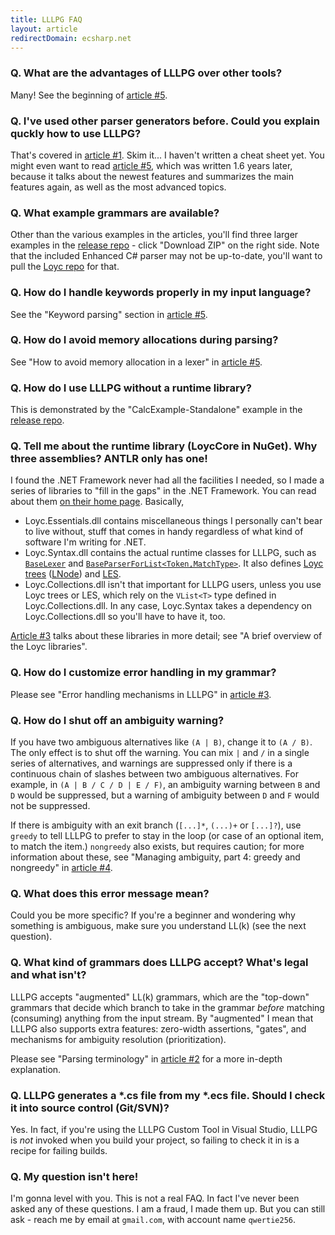 ```yaml
---
title: LLLPG FAQ
layout: article
redirectDomain: ecsharp.net
---
```


### Q. What are the advantages of LLLPG over other tools?

Many! See the beginning of [article #5](lllpg-part-5.html).

### Q. I've used other parser generators before. Could you explain quckly how to use LLLPG?

That's covered in [article #1](lllpg-part-1.html). Skim it... I haven't written a cheat sheet yet. You might even want to read [article #5](lllpg-part-5.html), which was written 1.6 years later, because it talks about the newest features and summarizes the main features again, as well as the most advanced topics.

### Q. What example grammars are available?

Other than the various examples in the articles, you'll find three larger examples in the [release repo](https://github.com/qwertie/LLLPG-Release) - click "Download ZIP" on the right side. Note that the included Enhanced C# parser may not be up-to-date, you'll want to pull the [Loyc repo](https://github.com/qwertie/Loyc) for that.

### Q. How do I handle keywords properly in my input language?

See the "Keyword parsing" section in [article #5](lllpg-part-5.html).

### Q. How do I avoid memory allocations during parsing?

See "How to avoid memory allocation in a lexer" in [article #5](lllpg-part-5.html).

### Q. How do I use LLLPG without a runtime library?

This is demonstrated by the "CalcExample-Standalone" example in the [release repo](https://github.com/qwertie/LLLPG-Release).

### Q. Tell me about the runtime library (LoycCore in NuGet). Why three assemblies? ANTLR only has one!

I found the .NET Framework never had all the facilities I needed, so I made a series of libraries to "fill in the gaps" in the .NET Framework. You can read about them [on their home page](http://core.loyc.net/). Basically,

- Loyc.Essentials.dll contains miscellaneous things I personally can't bear to live without, stuff that comes in handy regardless of what kind of software I'm writing for .NET.
- Loyc.Syntax.dll contains the actual runtime classes for LLLPG, such as [`BaseLexer`](http://ecsharp.net/doc/code/classLoyc_1_1Syntax_1_1Lexing_1_1BaseLexer.html) and [`BaseParserForList<Token,MatchType>`](http://loyc.net/doc/code/classLoyc_1_1Syntax_1_1BaseParserForList_3_01Token_00_01MatchType_01_4.html). It also defines [Loyc trees](https://github.com/qwertie/LoycCore/wiki/Loyc-trees) ([LNode](http://loyc.net/doc/code/classLoyc_1_1Syntax_1_1LNode.html)) and [LES](https://github.com/qwertie/LoycCore/wiki/Loyc-Expression-Syntax).
- Loyc.Collections.dll isn't that important for LLLPG users, unless you use Loyc trees or LES, which rely on the `VList<T>` type defined in Loyc.Collections.dll. In any case, Loyc.Syntax takes a dependency on Loyc.Collections.dll so you'll have to have it, too.

[Article #3](lllpg-part-3.html) talks about these libraries in more detail; see "A brief overview of the Loyc libraries".

### Q. How do I customize error handling in my grammar?

Please see "Error handling mechanisms in LLLPG" in [article #3](lllpg-part-3.html).

### Q. How do I shut off an ambiguity warning?

If you have two ambiguous alternatives like `(A | B)`, change it to `(A / B)`. The only effect is to shut off the warning. You can mix `|` and `/` in a single series of alternatives, and warnings are suppressed only if there is a continuous chain of slashes between two ambiguous alternatives. For example, in `(A | B / C / D | E / F)`, an ambiguity warning between `B` and `D` would be suppressed, but a warning of ambiguity between `D` and `F` would not be suppressed.

If there is ambiguity with an exit branch (`[...]*`, `(...)+` or `[...]?`), use `greedy` to tell LLLPG to prefer to stay in the loop (or case of an optional item, to match the item.) `nongreedy` also exists, but requires caution; for more information about these, see "Managing ambiguity, part 4: greedy and nongreedy" in [article #4](lllpg-part-4.html).

### Q. What does this error message mean?

Could you be more specific? If you're a beginner and wondering why something is ambiguous, make sure you understand LL(k) (see the next question).

### Q. What kind of grammars does LLLPG accept? What's legal and what isn't?

LLLPG accepts "augmented" LL(k) grammars, which are the "top-down" grammars that decide which branch to take in the grammar _before_ matching (consuming) anything from the input stream. By "augmented" I mean that LLLPG also supports extra features: zero-width assertions, "gates", and mechanisms for ambiguity resolution (prioritization).

Please see "Parsing terminology" in [article #2](lllpg-part-2.html) for a more in-depth explanation.

### Q. LLLPG generates a *.cs file from my *.ecs file. Should I check it into source control (Git/SVN)?

Yes. In fact, if you're using the LLLPG Custom Tool in Visual Studio, LLLPG is _not_ invoked when you build your project, so failing to check it in is a recipe for failing builds.

### Q. My question isn't here!

I'm gonna level with you. This is not a real FAQ. In fact I've never been asked any of these questions. I am a fraud, I made them up. But you can still ask - reach me by email at `gmail.com`, with account name `qwertie256`.
